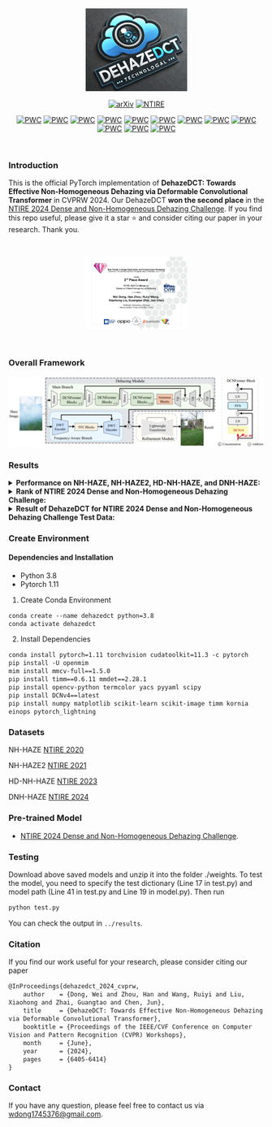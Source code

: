 &nbsp;

<div align="center">
<p align="center"> <img src="figure/logo.png" width="200px"> </p>


[![arXiv](https://img.shields.io/badge/CVPRW2024-paper-179bd3)](https://openaccess.thecvf.com/content/CVPR2024W/NTIRE/papers/Dong_DehazeDCT_Towards_Effective_Non-Homogeneous_Dehazing_via_Deformable_Convolutional_Transformer_CVPRW_2024_paper.pdf)
[![NTIRE](https://img.shields.io/badge/Second_Place_of_NTIRE_2024_Dehazing_Challenge-leaderboard_User🥈_ZXCV-179bd3)](https://codalab.lisn.upsaclay.fr/competitions/17529#results)

[![PWC](https://img.shields.io/endpoint.svg?url=https://paperswithcode.com/badge/dehazedct-towards-effective-non-homogeneous/nonhomogeneous-image-dehazing-on-dnh-haze)](https://paperswithcode.com/sota/nonhomogeneous-image-dehazing-on-dnh-haze?p=dehazedct-towards-effective-non-homogeneous)
[![PWC](https://img.shields.io/endpoint.svg?url=https://paperswithcode.com/badge/dehazedct-towards-effective-non-homogeneous/single-image-dehazing-on-dnh-haze)](https://paperswithcode.com/sota/single-image-dehazing-on-dnh-haze?p=dehazedct-towards-effective-non-homogeneous)
[![PWC](https://img.shields.io/endpoint.svg?url=https://paperswithcode.com/badge/dehazedct-towards-effective-non-homogeneous/image-dehazing-on-dnh-haze)](https://paperswithcode.com/sota/image-dehazing-on-dnh-haze?p=dehazedct-towards-effective-non-homogeneous)
[![PWC](https://img.shields.io/endpoint.svg?url=https://paperswithcode.com/badge/dehazedct-towards-effective-non-homogeneous/nonhomogeneous-image-dehazing-on-hd-nh-haze)](https://paperswithcode.com/sota/nonhomogeneous-image-dehazing-on-hd-nh-haze?p=dehazedct-towards-effective-non-homogeneous)
[![PWC](https://img.shields.io/endpoint.svg?url=https://paperswithcode.com/badge/dehazedct-towards-effective-non-homogeneous/single-image-dehazing-on-hd-nh-haze)](https://paperswithcode.com/sota/single-image-dehazing-on-hd-nh-haze?p=dehazedct-towards-effective-non-homogeneous)
[![PWC](https://img.shields.io/endpoint.svg?url=https://paperswithcode.com/badge/dehazedct-towards-effective-non-homogeneous/image-dehazing-on-hd-nh-haze)](https://paperswithcode.com/sota/image-dehazing-on-hd-nh-haze?p=dehazedct-towards-effective-non-homogeneous)
[![PWC](https://img.shields.io/endpoint.svg?url=https://paperswithcode.com/badge/dehazedct-towards-effective-non-homogeneous/nonhomogeneous-image-dehazing-on-nh-haze-2)](https://paperswithcode.com/sota/nonhomogeneous-image-dehazing-on-nh-haze-2?p=dehazedct-towards-effective-non-homogeneous)
[![PWC](https://img.shields.io/endpoint.svg?url=https://paperswithcode.com/badge/dehazedct-towards-effective-non-homogeneous/single-image-dehazing-on-nh-haze)](https://paperswithcode.com/sota/single-image-dehazing-on-nh-haze?p=dehazedct-towards-effective-non-homogeneous)
[![PWC](https://img.shields.io/endpoint.svg?url=https://paperswithcode.com/badge/dehazedct-towards-effective-non-homogeneous/nonhomogeneous-image-dehazing-on-nh-haze2)](https://paperswithcode.com/sota/nonhomogeneous-image-dehazing-on-nh-haze2?p=dehazedct-towards-effective-non-homogeneous)
[![PWC](https://img.shields.io/endpoint.svg?url=https://paperswithcode.com/badge/dehazedct-towards-effective-non-homogeneous/image-dehazing-on-nh-haze2)](https://paperswithcode.com/sota/image-dehazing-on-nh-haze2?p=dehazedct-towards-effective-non-homogeneous)
[![PWC](https://img.shields.io/endpoint.svg?url=https://paperswithcode.com/badge/dehazedct-towards-effective-non-homogeneous/single-image-dehazing-on-nh-haze2)](https://paperswithcode.com/sota/single-image-dehazing-on-nh-haze2?p=dehazedct-towards-effective-non-homogeneous)
[![PWC](https://img.shields.io/endpoint.svg?url=https://paperswithcode.com/badge/dehazedct-towards-effective-non-homogeneous/nonhomogeneous-image-dehazing-on-nh-haze)](https://paperswithcode.com/sota/nonhomogeneous-image-dehazing-on-nh-haze?p=dehazedct-towards-effective-non-homogeneous)


</div>
&nbsp;


### Introduction
This is the official PyTorch implementation of **DehazeDCT: Towards Effective Non-Homogeneous Dehazing via Deformable Convolutional Transformer** in CVPRW 2024. Our DehazeDCT **won the second place** in the [NTIRE 2024 Dense and Non-Homogeneous Dehazing Challenge]([https://codalab.lisn.upsaclay.fr/competitions/17546](https://codalab.lisn.upsaclay.fr/competitions/17529)). If you find this repo useful, please give it a star ⭐ and consider citing our paper in your research. Thank you.

&nbsp;

<div align="center">
<p align="center"> <img src="figure/NTIRE2024awards_Dehazing.pdf" width="200px"> </p>

</div>
&nbsp;


### Overall Framework
![Framework](figure/framework.png)


### Results
<details close>
<summary><b>Performance on NH-HAZE, NH-HAZE2, HD-NH-HAZE, and DNH-HAZE:</b></summary>

![results1](/figure/result.png)


</details>

<details close>
<summary><b>Rank of NTIRE 2024 Dense and Non-Homogeneous Dehazing Challenge:</b></summary>

![results1](/figure/rank.png)


</details>

<details close>
<summary><b>Result of DehazeDCT for NTIRE 2024 Dense and Non-Homogeneous Dehazing Challenge Test Data:</b></summary>

![results1](/figure/ntire24_result.png)


</details>


### Create Environment
#### Dependencies and Installation
- Python 3.8
- Pytorch 1.11

1. Create Conda Environment
```
conda create --name dehazedct python=3.8
conda activate dehazedct
```

2. Install Dependencies
```
conda install pytorch=1.11 torchvision cudatoolkit=11.3 -c pytorch
pip install -U openmim
mim install mmcv-full==1.5.0
pip install timm==0.6.11 mmdet==2.28.1
pip install opencv-python termcolor yacs pyyaml scipy
pip install DCNv4==latest
pip install numpy matplotlib scikit-learn scikit-image timm kornia einops pytorch_lightning
```


### Datasets
NH-HAZE [NTIRE 2020](https://data.vision.ee.ethz.ch/cvl/ntire20/nh-haze/) 

NH-HAZE2 [NTIRE 2021](https://competitions.codalab.org/competitions/28032#participate) 

HD-NH-HAZE [NTIRE 2023](https://codalab.lisn.upsaclay.fr/competitions/10216#participate)

DNH-HAZE [NTIRE 2024](https://codalab.lisn.upsaclay.fr/competitions/17529#participate)


### Pre-trained Model
- [NTIRE 2024 Dense and Non-Homogeneous Dehazing Challenge](https://drive.google.com/file/d/17cV2VeKXp2dFfMaTwdWTdfKqWQUs7g8f/view?usp=drive_link).

### Testing
Download above saved models and unzip it into the folder ./weights. To test the model, you need to specify the test dictionary (Line 17 in test.py) and model path (Line 41 in test.py and Line 19 in model.py). Then run
```bash
python test.py 
```
You can check the output in `../results`.



### Citation
If you find our work useful for your research, please consider citing our paper

```shell
@InProceedings{dehazedct_2024_cvprw,
    author    = {Dong, Wei and Zhou, Han and Wang, Ruiyi and Liu, Xiaohong and Zhai, Guangtao and Chen, Jun},
    title     = {DehazeDCT: Towards Effective Non-Homogeneous Dehazing via Deformable Convolutional Transformer},
    booktitle = {Proceedings of the IEEE/CVF Conference on Computer Vision and Pattern Recognition (CVPR) Workshops},
    month     = {June},
    year      = {2024},
    pages     = {6405-6414}
}
```

### Contact
If you have any question, please feel free to contact us via wdong1745376@gmail.com.






